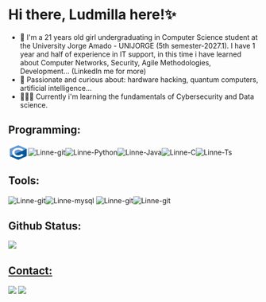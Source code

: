 

# Hi there, Ludmilla here!✨
- 🌱 I'm a 21 years old girl undergraduating in Computer Science student at the University Jorge Amado - UNIJORGE (5th semester-2027.1). I have 1 year and half of experience in IT support, in this time i have learned about Computer Networks, Security, Agile Methodologies, Development... (LinkedIn me for more)
- 🤖 Passionate and curious about: hardware hacking, quantum computers, artificial intelligence...
- 👩🏽‍💻 Currently i'm learning the fundamentals of Cybersecurity and Data science.



  
## **Programming:**
<img align="center" alt="Linne-C" height="30" width="40" src="https://raw.githubusercontent.com/devicons/devicon/master/icons/c/c-original.svg"><img align="center" alt="Linne-git" height="30" width="40" src="https://cdn.jsdelivr.net/gh/devicons/devicon@latest/icons/python/python-original.svg"/><img align="center" alt="Linne-Python" height="30" width="40" img src="https://cdn.jsdelivr.net/gh/devicons/devicon@latest/icons/java/java-original.svg" /><img align="center" alt="Linne-Java" height="30" width="40" src="https://cdn.jsdelivr.net/gh/devicons/devicon@latest/icons/typescript/typescript-plain.svg" /><img align="center" alt="Linne-C" height="30" width="40" img src="https://cdn.jsdelivr.net/gh/devicons/devicon@latest/icons/html5/html5-original.svg" /><img align="center" alt="Linne-Ts" height="30" width="40"
src="https://cdn.jsdelivr.net/gh/devicons/devicon@latest/icons/css3/css3-original.svg" />
          

## **Tools:**
<img align="center" alt="Linne-git" height="40" width="50" src="https://cdn.jsdelivr.net/gh/devicons/devicon@latest/icons/git/git-plain-wordmark.svg" /><img align="center" alt="Linne-mysql" height="50" width="60" img src="https://cdn.jsdelivr.net/gh/devicons/devicon@latest/icons/mysql/mysql-plain-wordmark.svg" /> <img align="center" alt="Linne-git" height="40" width="50" src="https://cdn.jsdelivr.net/gh/devicons/devicon@latest/icons/vsphere/vsphere-original-wordmark.svg" /><img align="center" alt="Linne-git" height="30" width="40" src="https://cdn.jsdelivr.net/gh/devicons/devicon@latest/icons/gitlab/gitlab-plain-wordmark.svg" />
          
           
          

  
## Github Status:

<a href="https://github.com/abreulud">
<img loading="lazy" height="140em" src="https://github-readme-stats.vercel.app/api/top-langs/?username=abreulud&layout=compact&langs_count7=&theme=catppuccin_mocha"/>
 
<div>
  
## Contact:
<a href = "mailto:ludmillaabreu07@gmail.com"><img loading="lazy" src="https://img.shields.io/badge/Gmail-D14836?style=for-the-badge&logo=gmail&logoColor=white" target="_blank"></a>
<a href="https://www.linkedin.com/in/ludmilla-abreu/" target="_blank"><img loading="lazy" src="https://img.shields.io/badge/-LinkedIn-%230077B5?style=for-the-badge&logo=linkedin&logoColor=white" target="_blank"></a>
</div>

